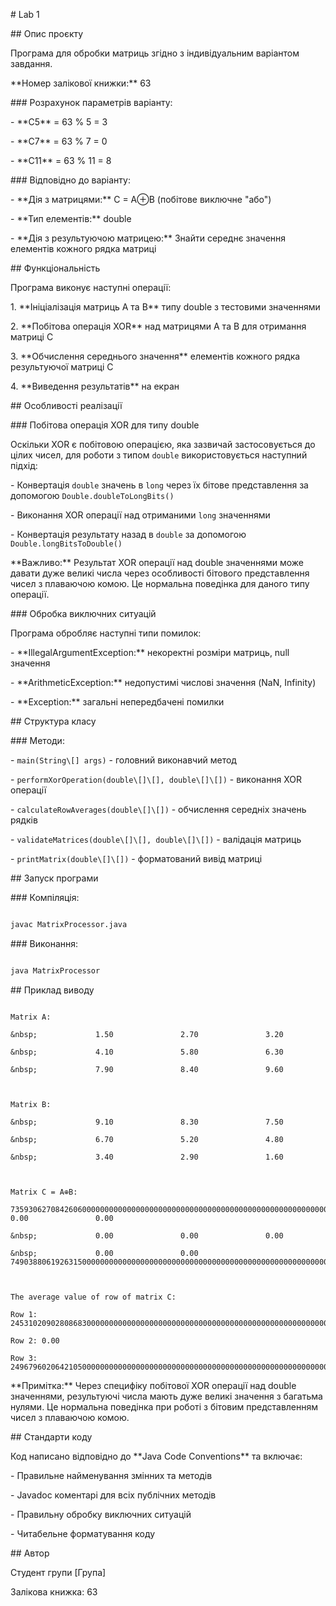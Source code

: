 \# Lab 1



\## Опис проєкту



Програма для обробки матриць згідно з індивідуальним варіантом завдання.



\*\*Номер залікової книжки:\*\* 63



\### Розрахунок параметрів варіанту:

\- \*\*C5\*\* = 63 % 5 = 3

\- \*\*C7\*\* = 63 % 7 = 0

\- \*\*C11\*\* = 63 % 11 = 8



\### Відповідно до варіанту:

\- \*\*Дія з матрицями:\*\* C = A⊕B (побітове виключне "або")

\- \*\*Тип елементів:\*\* double

\- \*\*Дія з результуючою матрицею:\*\* Знайти середнє значення елементів кожного рядка матриці



\## Функціональність



Програма виконує наступні операції:



1\. \*\*Ініціалізація матриць A та B\*\* типу double з тестовими значеннями

2\. \*\*Побітова операція XOR\*\* над матрицями A та B для отримання матриці C

3\. \*\*Обчислення середнього значення\*\* елементів кожного рядка результуючої матриці C

4\. \*\*Виведення результатів\*\* на екран



\## Особливості реалізації



\### Побітова операція XOR для типу double

Оскільки XOR є побітовою операцією, яка зазвичай застосовується до цілих чисел, для роботи з типом `double` використовується наступний підхід:

\- Конвертація `double` значень в `long` через їх бітове представлення за допомогою `Double.doubleToLongBits()`

\- Виконання XOR операції над отриманими `long` значеннями

\- Конвертація результату назад в `double` за допомогою `Double.longBitsToDouble()`



\*\*Важливо:\*\* Результат XOR операції над double значеннями може давати дуже великі числа через особливості бітового представлення чисел з плаваючою комою. Це нормальна поведінка для даного типу операції.



\### Обробка виключних ситуацій



Програма обробляє наступні типи помилок:

\- \*\*IllegalArgumentException:\*\* некоректні розміри матриць, null значення

\- \*\*ArithmeticException:\*\* недопустимі числові значення (NaN, Infinity)

\- \*\*Exception:\*\* загальні непередбачені помилки



\## Структура класу



\### Методи:

\- `main(String\[] args)` - головний виконавчий метод

\- `performXorOperation(double\[]\[], double\[]\[])` - виконання XOR операції

\- `calculateRowAverages(double\[]\[])` - обчислення середніх значень рядків

\- `validateMatrices(double\[]\[], double\[]\[])` - валідація матриць

\- `printMatrix(double\[]\[])` - форматований вивід матриці



\## Запуск програми



\### Компіляція:

```bash

javac MatrixProcessor.java

```



\### Виконання:

```bash

java MatrixProcessor

```



\## Приклад виводу



```

Matrix A:

&nbsp;             1.50               2.70               3.20 

&nbsp;             4.10               5.80               6.30 

&nbsp;             7.90               8.40               9.60 



Matrix B:

&nbsp;             9.10               8.30               7.50 

&nbsp;             6.70               5.20               4.80 

&nbsp;             3.40               2.90               1.60 



Matrix C = A⊕B:

73593062708426060000000000000000000000000000000000000000000000000000000000000000000000000000000000000000000000000000000000000000000000000000000000000000000000000000000000000000000000000000000000000000000000000000000000000000000000000000000000000000000000000000000000000000000000000000000000000000000000000000.00               0.00               0.00 

&nbsp;             0.00               0.00               0.00 

&nbsp;             0.00               0.00 74903880619263150000000000000000000000000000000000000000000000000000000000000000000000000000000000000000000000000000000000000000000000000000000000000000000000000000000000000000000000000000000000000000000000000000000000000000000000000000000000000000000000000000000000000000000000000000000000000000000000000000.00 



The average value of row of matrix C:

Row 1: 24531020902808683000000000000000000000000000000000000000000000000000000000000000000000000000000000000000000000000000000000000000000000000000000000000000000000000000000000000000000000000000000000000000000000000000000000000000000000000000000000000000000000000000000000000000000000000000000000000000000000000000.00

Row 2: 0.00

Row 3: 24967960206421050000000000000000000000000000000000000000000000000000000000000000000000000000000000000000000000000000000000000000000000000000000000000000000000000000000000000000000000000000000000000000000000000000000000000000000000000000000000000000000000000000000000000000000000000000000000000000000000000000.00

```



\*\*Примітка:\*\* Через специфіку побітової XOR операції над double значеннями, результуючі числа мають дуже великі значення з багатьма нулями. Це нормальна поведінка при роботі з бітовим представленням чисел з плаваючою комою.



\## Стандарти коду



Код написано відповідно до \*\*Java Code Conventions\*\* та включає:

\- Правильне найменування змінних та методів

\- Javadoc коментарі для всіх публічних методів

\- Правильну обробку виключних ситуацій

\- Читабельне форматування коду



\## Автор



Студент групи \[Група] 

Залікова книжка: 63

